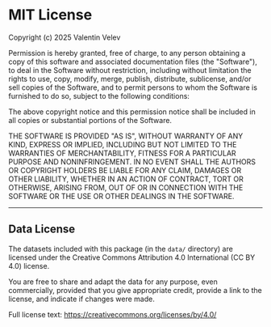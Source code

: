 # MIT License

Copyright (c) 2025 Valentin Velev

Permission is hereby granted, free of charge, to any person obtaining a copy
of this software and associated documentation files (the "Software"), to deal
in the Software without restriction, including without limitation the rights
to use, copy, modify, merge, publish, distribute, sublicense, and/or sell
copies of the Software, and to permit persons to whom the Software is
furnished to do so, subject to the following conditions:

The above copyright notice and this permission notice shall be included in all
copies or substantial portions of the Software.

THE SOFTWARE IS PROVIDED "AS IS", WITHOUT WARRANTY OF ANY KIND, EXPRESS OR
IMPLIED, INCLUDING BUT NOT LIMITED TO THE WARRANTIES OF MERCHANTABILITY,
FITNESS FOR A PARTICULAR PURPOSE AND NONINFRINGEMENT. IN NO EVENT SHALL THE
AUTHORS OR COPYRIGHT HOLDERS BE LIABLE FOR ANY CLAIM, DAMAGES OR OTHER
LIABILITY, WHETHER IN AN ACTION OF CONTRACT, TORT OR OTHERWISE, ARISING FROM,
OUT OF OR IN CONNECTION WITH THE SOFTWARE OR THE USE OR OTHER DEALINGS IN THE
SOFTWARE.

---

## Data License

The datasets included with this package (in the `data/` directory) are licensed
under the Creative Commons Attribution 4.0 International (CC BY 4.0) license.

You are free to share and adapt the data for any purpose, even commercially,
provided that you give appropriate credit, provide a link to the license, and
indicate if changes were made.

Full license text: <https://creativecommons.org/licenses/by/4.0/>
